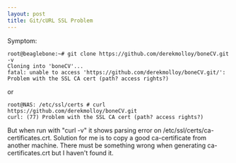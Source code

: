 ```yaml
---
layout: post
title: Git/cURL SSL Problem
---
```


Symptom:

```
root@beaglebone:~# git clone https://github.com/derekmolloy/boneCV.git -v
Cloning into 'boneCV'...
fatal: unable to access 'https://github.com/derekmolloy/boneCV.git/': Problem with the SSL CA cert (path? access rights?)
```
or

```
root@NAS: /etc/ssl/certs # curl https://github.com/derekmolloy/boneCV.git
curl: (77) Problem with the SSL CA cert (path? access rights?)
```

But when run with "curl -v" it shows parsing error on /etc/ssl/certs/ca-certificates.crt.
Solution for me is to copy a good ca-certificate from another machine. There must be something wrong when generating ca-certificates.crt but I haven't found it.
